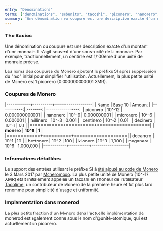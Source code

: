 ```yaml
---
entry: "Dénominations"
terms: ["denominations", "subunits", "tacoshi", "piconero", "nanonero", "micronero", "millinero", "centinero", "decinero","decanero","hectonero","kilonero","meganero","giganero", "dénominations", "coupures", "sous-unités"]
summary: "Une dénomination ou coupure est une description exacte d'un montant d'une monnaie. Il s'agit souvent d'une sous-unité de la monnaie. Par exemple, traditionnellement, un centime est 1/100ème d'une unité de monnaie précise."
---
```


### The Basics

Une dénomination ou coupure est une description exacte d'un montant d'une monnaie. Il s'agit souvent d'une sous-unité de la monnaie. Par exemple, traditionnellement, un centime est 1/100ème d'une unité de monnaie précise.

Les noms des coupures de Monero ajoutent le préfixe SI après suppression du "mo" initial pour simplifier l'utilisation. Actuellement, la plus petite unité de Monero est 1 piconero (0.000000000001 XMR).

### Coupures de Monero

|------------+----------+-------------------|
| Name       | Base 10  | Amount            |
|-----------:|:--------:| -----------------:|
| piconero   | 10^-12   | 0.000000000001    |
| nanonero   | 10^-9    | 0.000000001       |
| micronero  | 10^-6    | 0.000001          |
| millinero  | 10^-3    | 0.001             |
| centinero  | 10^-2    | 0.01              |
| decinero   | 10^-1    | 0.1               |
|============+==========+===================|
| **monero** | **10^0** | **1**             |
|============+==========+===================|
| decanero   | 10^1     | 10                |
| hectonero  | 10^2     | 100               |
| kilonero   | 10^3     | 1,000             |
| meganero   | 10^6     | 1,000,000         |
|------------+----------+-------------------|

### Informations détaillées

Le support des entrées utilisant le préfixe SI à [été ajouté au code de Monero](https://github.com/monero-project/monero/pull/1826) le 3 Mars 2017 par [Moneromooo](https://github.com/moneromooo-monero). La plus petite unité de Monero (10^-12 XMR) était initialement appelée un tacoshi en l'honeur de l'utilisateur [Tacotime](https://bitcointalk.org/index.php?action=profile;u=19270), un contributeur de Monero de la première heure et fut plus tard renommé pour simplicité d'usage et uniformité.

### Implementation dans monerod

La plus petite fraction d'un Monero dans l'actuelle implémentation de monerod est également connu sous le nom d'@unité-atomique, qui est actuellement un piconero.
